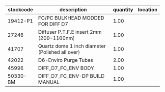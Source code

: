 |stockcode|description|quantity|location|
|---------|-----------|--------|--------|
|19412-P1|FC/PC BULKHEAD MODDED FOR DIFF D7|1.00||
|27246|Diffuser P.T.F.E insert 2mm (200-1100nm)|1.00||
|41707|Quartz dome 1 inch diameter (Polished all over)|1.00||
|42022|D6-Enviro Purge Tubes|2.00||
|45996|DIFF_D7_FC_ENV BODY|1.00||
|50330-BM|DIFF_D7_FC_ENV-DP BUILD MANUAL|1.00||
